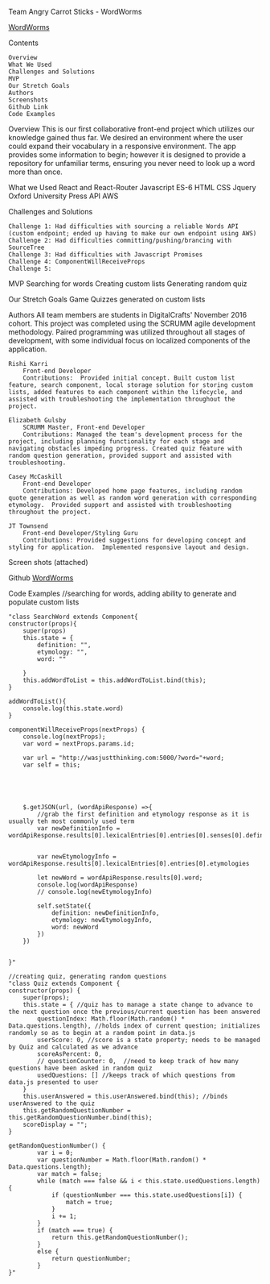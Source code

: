 Team Angry Carrot Sticks - WordWorms

<a href="http://www.elizabethgulsby.com/wordworms/#/">WordWorms</a>

Contents

    Overview
    What We Used
    Challenges and Solutions
    MVP
    Our Stretch Goals
    Authors
    Screenshots
    Github Link
    Code Examples

Overview
    This is our first collaborative front-end project which utilizes our knowledge gained thus far.  We desired 
    an environment where the user could expand their vocabulary in a responsive environment. The app 
    provides some information to begin; however it is designed to provide a repository for unfamiliar terms, ensuring
    you never need to look up a word more than once.

What we Used
    React and React-Router
    Javascript ES-6
    HTML
    CSS
    Jquery
    Oxford University Press API
    AWS

Challenges and Solutions
    

    Challenge 1: Had difficulties with sourcing a reliable Words API (custom endpoint; ended up having to make our own endpoint using AWS)
    Challenge 2: Had difficulties committing/pushing/brancing with SourceTree
    Challenge 3: Had difficulties with Javascript Promises
    Challenge 4: ComponentWillReceiveProps
    Challenge 5: 



MVP
    Searching for words 
   Creating custom lists 
   Generating random quiz


Our Stretch Goals
    Game
    Quizzes generated on custom lists


Authors
    All team members are students in DigitalCrafts' November 2016 cohort.  This project was completed using the SCRUMM agile development methodology.  Paired programming was utilized throughout all stages of development, with some individual focus on localized components of the application. 

    Rishi Karri
        Front-end Developer
        Contributions:  Provided initial concept. Built custom list feature, search component, local storage solution for storing custom lists, added features to each component within the lifecycle, and assisted with troubleshooting the implementation throughout the project.  

    Elizabeth Gulsby
        SCRUMM Master, Front-end Developer 
        Contributions: Managed the team's development process for the project, including planning functionality for each stage and navigating obstacles impeding progress. Created quiz feature with random question generation, provided support and assisted with troubleshooting. 

    Casey McCaskill
        Front-end Developer
        Contributions: Developed home page features, including random quote generation as well as random word generation with corresponding etymology.  Provided support and assisted with troubleshooting throughout the project.   

    JT Townsend
        Front-end Developer/Styling Guru
        Contributions: Provided suggestions for developing concept and styling for application.  Implemented responsive layout and design.


Screen shots
        (attached)

Github
    <a href='https://github.com/CaseyTM/WordWorms'>WordWorms</a>

Code Examples
//searching for words, adding ability to generate and populate custom lists

    "class SearchWord extends Component{
    constructor(props){
        super(props)
        this.state = {
            definition: "",
            etymology: "",
            word: ""

        }
        this.addWordToList = this.addWordToList.bind(this);
    }

    addWordToList(){
        console.log(this.state.word)
    }

    componentWillReceiveProps(nextProps) {
        console.log(nextProps);
        var word = nextProps.params.id;

        var url = "http://wasjustthinking.com:5000/?word="+word;
        var self = this;





        $.getJSON(url, (wordApiResponse) =>{
            //grab the first definition and etymology response as it is usually teh most commonly used term
            var newDefinitionInfo = wordApiResponse.results[0].lexicalEntries[0].entries[0].senses[0].definitions[0]
            

            var newEtymologyInfo = wordApiResponse.results[0].lexicalEntries[0].entries[0].etymologies

            let newWord = wordApiResponse.results[0].word;
            console.log(wordApiResponse)
            // console.log(newEtymologyInfo)

            self.setState({
                definition: newDefinitionInfo,
                etymology: newEtymologyInfo,
                word: newWord
            })
        })


    }"

    //creating quiz, generating random questions
    "class Quiz extends Component {
    constructor(props) {
        super(props);
        this.state = { //quiz has to manage a state change to advance to the next question once the previous/current question has been answered
            questionIndex: Math.floor(Math.random() * Data.questions.length), //holds index of current question; initializes randomly so as to begin at a random point in data.js
            userScore: 0, //score is a state property; needs to be managed by Quiz and calculated as we advance
            scoreAsPercent: 0,
            // questionCounter: 0,  //need to keep track of how many questions have been asked in random quiz
            usedQuestions: [] //keeps track of which questions from data.js presented to user
        }
        this.userAnswered = this.userAnswered.bind(this); //binds userAnswered to the quiz
        this.getRandomQuestionNumber = this.getRandomQuestionNumber.bind(this);
        scoreDisplay = "";
    }

    getRandomQuestionNumber() {
            var i = 0;
            var questionNumber = Math.floor(Math.random() * Data.questions.length);
            var match = false;
            while (match === false && i < this.state.usedQuestions.length) {
                if (questionNumber === this.state.usedQuestions[i]) {
                    match = true;
                }
                i += 1;
            }
            if (match === true) {
                return this.getRandomQuestionNumber();
            }
            else {
                return questionNumber;
            }
    }"


